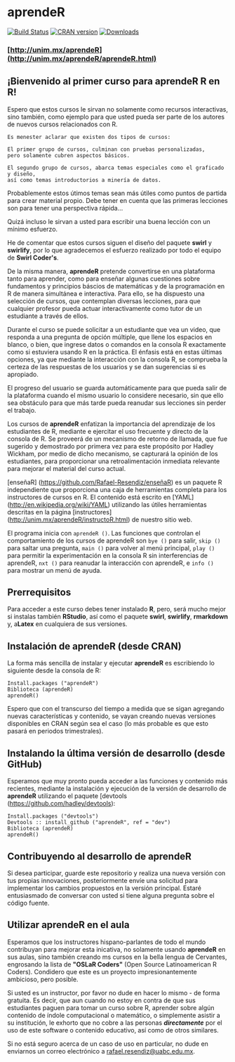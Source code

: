 # aprendeR

[![Build Status](https://unim.mx.png?branch=master)](https://unim.mx/aprendeR/aprendeR)
[![CRAN version](http://www.r-pkg.org/badges/version/aprendeR?color=3399ff)](https://cran.r-project.org/package=aprendeR)
[![Downloads](http://cranlogs.r-pkg.org/badges/aprendeR?color=3399ff)](http://cran-logs.rstudio.com/)


### [http://unim.mx/aprendeR](http://unim.mx/aprendeR/aprendeR.html)

## ¡Bienvenido al primer curso para aprendeR R en R!

Espero que estos cursos le sirvan no solamente como recursos interactivas, sino también, como ejemplo para que usted pueda ser parte de los autores de nuevos cursos relacionados con R.

```
Es menester aclarar que existen dos tipos de cursos:

El primer grupo de cursos, culminan con pruebas personalizadas, 
pero solamente cubren aspectos básicos.

El segundo grupo de cursos, abarca temas especiales como el graficado y diseño, 
así como temas introductorios a minería de datos.
```
Probablemente estos útimos temas sean más útiles como puntos de partida para crear material propio.
Debe tener en cuenta que las primeras lecciones son para tener una perspectiva rápida...


Quizá incluso le sirvan a usted para escribir una buena lección con un mínimo esfuerzo.

He de comentar que estos cursos siguen el diseño del paquete <b>swirl</b> y <b>swirlify</b>, por lo que agradecemos el esfuerzo realizado por todo el equipo de <b>Swirl Coder's</b>.


De la misma manera, <b>aprendeR</b> pretende convertirse en una plataforma tanto para aprender, como para enseñar algunas cuestiones sobre fundamentos y principios báscios de matemáticas y de la programación en R de manera simultánea e interactiva. Para ello, se ha dispuesto una selección de cursos, que contemplan diversas lecciones, para que cualquier profesor pueda actuar interactivamente como tutor de un estudiante a través de ellos. 

Durante el curso se puede solicitar a un estudiante que vea un video, que responda a una pregunta de opción múltiple, que llene los espacios en blanco, o bien, que ingrese datos o comandos en la consola R exactamente como si estuviera usando R en la práctica. El énfasis está en estas últimas opciones, ya que mediante la interacción con la consola R, se comprueba la certeza de las respuestas de los usuarios y se dan sugerencias si es apropiado. 

El progreso del usuario se guarda automáticamente para que pueda salir de la plataforma cuando el mismo usuario lo considere necesario, sin que ello sea obstáculo para que más tarde pueda reanudar sus lecciones sin perder el trabajo.

Los cursos de <b>aprendeR</b> enfatizan la importancia del aprendizaje de los estudiantes de R, mediante e ejercitar el uso frecuente y directo de la consola de R. Se proveerá de un mecanismo de retorno de llamada, que fue sugerido y demostrado por primera vez para este propósito por Hadley Wickham, por medio de dicho mecanismo, se capturará la opinión de los estudiantes, para proporcionar una retroalimentación inmediata relevante para mejorar el material del curso actual.

[enseñaR] (https://github.com/Rafael-Resendiz/enseñaR) es un paquete R independiente que proporciona una caja de herramientas completa para los instructores de cursos en R. El contenido está escrito en [YAML] (http://en.wikipedia.org/wiki/YAML) utilizando las útiles herramientas descritas en la página [instructores] (http://unim.mx/aprendeR/instructoR.html) de nuestro sitio web.

El programa inicia con `aprendeR ()`. Las funciones que controlan el comportamiento de los cursos de aprendeR son `bye ()` para salir, `skip ()` para saltar una pregunta, `main ()` para volver al menú principal, `play ()` para permitir la experimentación en la consola R sin interferencias de aprendeR, `nxt ()` para reanudar la interacción con aprendeR, e `info ()` para mostrar un menú de ayuda.

## Prerrequisitos

Para acceder a este curso debes tener instalado <b>R</b>, pero, será mucho mejor si instalas también <b>RStudio</b>, así como el paquete <b>swirl</b>, <b>swirlify</b>, <b>rmarkdown</b> y, a<b>Latex</b> en cualquiera de sus versiones.


## Instalación de aprendeR (desde CRAN)

La forma más sencilla de instalar y ejecutar <b>aprendeR</b> es escribiendo lo siguiente desde la consola de R:

```
Install.packages ("aprendeR")
Biblioteca (aprendeR)
aprendeR()
```

Espero que con el transcurso del tiempo a medida que se sigan agregando nuevas características y contenido, se vayan creando nuevas versiones disponibles en CRAN según sea el caso (lo más probable es que esto pasará en periodos trimestrales).

## Instalando la última versión de desarrollo (desde GitHub)

Esperamos que muy pronto pueda acceder a las funciones y contenido más recientes, mediante la instalación y ejecución de la versión de desarrollo de <b>aprendeR</b> utilizando el paquete [devtools (https://github.com/hadley/devtools):

```
Install.packages ("devtools")
Devtools :: install_github ("aprendeR", ref = "dev")
Biblioteca (aprendeR)
aprendeR()
```

## Contribuyendo al desarrollo de aprendeR

Si desea participar, guarde este repositorio y realiza una nueva versión con tus propias innovaciones,  posteriormente envíe una solicitud para implementar los cambios propuestos en la versión principal. Estaré entusiasmado de conversar con usted si tiene alguna pregunta sobre el código fuente.

## Utilizar aprendeR en el aula

Esperamos que los instructores hispano-parlantes de todo el mundo contribuyan para mejorar esta inicativa, no solamente usando <b>aprendeR</b> en sus aulas, sino también creando ms cursos en la bella lengua de Cervantes, engrosando la lista de <b>"OSLaR Coders"</b> (Open Source Latinoamerican R Coders). Condidero que este es un proyecto impresionantemente ambicioso, pero posible. 

Si usted es un instructor, por favor no dude en hacer lo mismo - de forma gratuita. Es decir, que aun cuando no estoy en contra de que sus estudiantes paguen para tomar un curso sobre R, aprender sobre algún contenido de índole computacional o matemático, o simplemente asistir a su institución, le exhorto que no cobre a las personas ***directamente*** por el uso de este software o contenido educativo, así como de otros similares.

Si no está seguro acerca de un caso de uso en particular, no dude en enviarnos un correo electrónico a rafael.resendiz@uabc.edu.mx.
